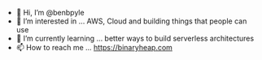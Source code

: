 - 👋 Hi, I’m @benbpyle
- 👀 I’m interested in ... AWS, Cloud and building things that people can use
- 🌱 I’m currently learning ... better ways to build serverless architectures
- 📫 How to reach me ... https://binaryheap.com

<!---
benbpyle/benbpyle is a ✨ special ✨ repository because its `README.md` (this file) appears on your GitHub profile.
You can click the Preview link to take a look at your changes.
--->
